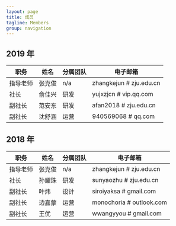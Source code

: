 ```yaml
---
layout: page
title: 成员
tagline: Members
group: navigation
---
```


## 2019 年

| 职务     | 姓名   | 分属团队 | 电子邮箱                 |
| -------- | ------ | -------- | ------------------------ |
| 指导老师 | 张克俊 | n/a      | zhangkejun # zju.edu.cn  |
| 社长     | 俞佳兴 | 研发     | yujxzjcn # vip.qq.com    |
| 副社长   | 范安东 | 研发     | afan2018 # zju.edu.cn    |
| 副社长   | 沈舒涵 | 运营     | 940569068 # qq.com       |

## 2018 年

| 职务     | 姓名   | 分属团队 | 电子邮箱                 |
| -------- | ------ | -------- | ------------------------ |
| 指导老师 | 张克俊 | n/a      | zhangkejun # zju.edu.cn  |
| 社长     | 孙耀珠 | 研发     | sunyaozhu # zju.edu.cn   |
| 副社长   | 叶炜   | 设计     | siroiyaksa # gmail.com   |
| 副社长   | 边嘉蒙 | 运营     | monochoria # outlook.com |
| 副社长   | 王优   | 运营     | wwangyyou # gmail.com    |
